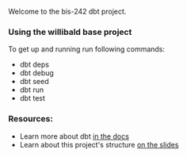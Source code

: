 Welcome to the bis-242 dbt project.

### Using the willibald base project

To get up and running run following commands:
- dbt deps
- dbt debug
- dbt seed
- dbt run
- dbt test

### Resources:
- Learn more about dbt [in the docs](https://docs.getdbt.com/docs/introduction)
- Learn about this project's structure [on the slides](https://github.com/hsh-bis242/hsh-bi-class)
